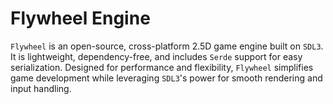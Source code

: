 # Flywheel Engine
`Flywheel` is an open-source, cross-platform 2.5D game engine built on `SDL3`.
It is lightweight, dependency-free, and includes `Serde` support for easy
serialization. Designed for performance and flexibility, `Flywheel` simplifies
game development while leveraging `SDL3`'s power for smooth rendering and input
handling.
